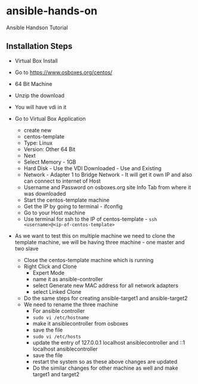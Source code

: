 # ansible-hands-on
Ansible Handson Tutorial

## Installation Steps

- Virtual Box Install
- Go to https://www.osboxes.org/centos/
- 64 Bit Machine
- Unzip the download
- You will have vdi in it
- Go to Virtual Box Application
    - create new
    - centos-template
    - Type: Linux
    - Version: Other 64 Bit
    - Next
    - Select Memory - 1GB
    - Hard Disk - Use the VDI Downloaded - Use and Existing
    - Network - Adapter 1 to Bridge Network - It will get it own IP and also can connect to internet of Host
    - Username and Password on osboxes.org site Info Tab from where it was downloaded
    - Start the centos-template machine
    - Get the IP by going to terminal - ifconfig
    - Go to your Host machine
    - Use terminal for ssh to the IP of centos-template - `ssh <username>@<ip-of-centos-template>`

- As we want to test this on multiple machine we need to clone the template machine, we will be having three machine - one master and two slave
    - Close the centos-template machine which is running
    - Right Click and Clone  
        - Expert Mode
        - name it as ansible-controller
        - select Generate new MAC address for all network adapters
        - select Linked Clone
    - Do the same steps for creating ansible-target1 and ansible-target2
    - We need to rename the three machine  
        - For ansible controller
        - `sudo vi /etc/hostname`
        - make it ansiblecontroller from osboxes
        - save the file
        - `sudo vi /etc/hosts`
        - update the entry of 127.0.0.1 localhost ansiblecontroller and ::1 localhost ansiblecontroller
        - save the file
        - restart the system so as these above changes are updated
        - Do the similar changes for other machine as well and make target1 and target2
